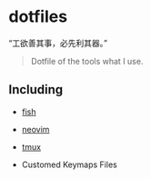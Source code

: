 # dotfiles

“工欲善其事，必先利其器。”

> Dotfile of the tools what I use.

## Including

- [fish](https://github.com/fish-shell/fish-shell)

- [neovim](https://github.com/neovim/neovim)

- [tmux](https://github.com/tmux/tmux)

- Customed Keymaps Files

